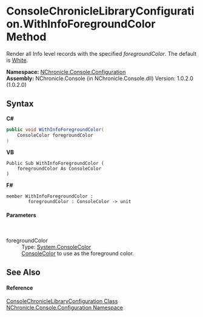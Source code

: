 # ConsoleChronicleLibraryConfiguration.WithInfoForegroundColor Method 
 

Render all Info level records with the specified *foregroundColor*. The default is <a href="http://msdn2.microsoft.com/en-us/library/s66hf68a" target="_blank">White</a>.

**Namespace:**&nbsp;<a href="N_NChronicle_Console_Configuration.md">NChronicle.Console.Configuration</a><br />**Assembly:**&nbsp;NChronicle.Console (in NChronicle.Console.dll) Version: 1.0.2.0 (1.0.2.0)

## Syntax

**C#**<br />
``` C#
public void WithInfoForegroundColor(
	ConsoleColor foregroundColor
)
```

**VB**<br />
``` VB
Public Sub WithInfoForegroundColor ( 
	foregroundColor As ConsoleColor
)
```

**F#**<br />
``` F#
member WithInfoForegroundColor : 
        foregroundColor : ConsoleColor -> unit 

```


#### Parameters
&nbsp;<dl><dt>foregroundColor</dt><dd>Type: <a href="http://msdn2.microsoft.com/en-us/library/s66hf68a" target="_blank">System.ConsoleColor</a><br /><a href="http://msdn2.microsoft.com/en-us/library/s66hf68a" target="_blank">ConsoleColor</a> to use as the foreground color.</dd></dl>

## See Also


#### Reference
<a href="T_NChronicle_Console_Configuration_ConsoleChronicleLibraryConfiguration.md">ConsoleChronicleLibraryConfiguration Class</a><br /><a href="N_NChronicle_Console_Configuration.md">NChronicle.Console.Configuration Namespace</a><br />
